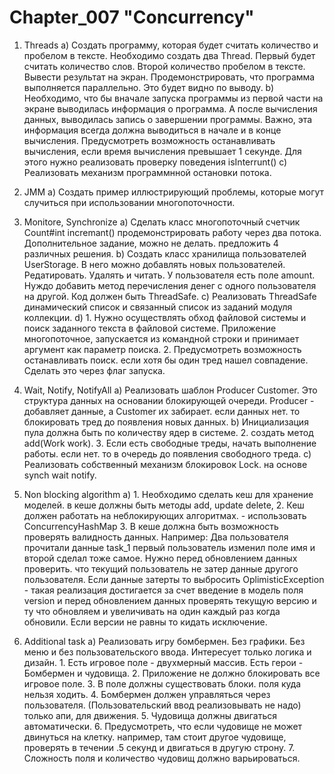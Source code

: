 # Chapter_007 "Concurrency"

1. Threads 
    a) Создать программу, которая будет считать количество и пробелом в тексте.
       Необходимо создать два Thread. Первый будет считать количество слов. Второй количество пробелом в тексте.
       Вывести результат на экран.
       Продемонстрировать, что программа выполняется параллельно. Это будет видно по выводу.
    b) Необходимо, что бы вначале запуска программы из первой части на экране выводилась информация о программа. А после вычисления данных, выводилась запись о завершении программы. Важно, эта информация всегда должна выводиться в начале и в конце вычисления.
       Предусмотреть возможность останавливать вычисления, если время вычисления превышает 1 секунде. Для этого нужно реализовать проверку поведения isInterrunt()
    c) Реализовать механизм программнной остановки потока. 
    
2. JMM
    a) Создать пример иллюстрирующий проблемы, которые могут случиться при использовании многопоточности. 
   
3. Monitore, Synchronize
    a) Сделать класс многопоточный счетчик Count#int incremant() продемонстрировать работу через два потока.
       Дополнительное задание, можно не делать. предложить 4 различных решения. 
    b) Создать класс хранилища пользователей UserStorage. В него можно добавлять новых пользователей. 
       Редатировать. Удалять и читать. У пользователя есть поле amount. 
       Нуждо добавить метод перечисления денег с одного пользователя на другой. Код должен быть ThreadSafe. 
    c) Реализовать ThreadSafe динамический список и связанный список из заданий модуля коллекции. 
    d) 1. Нужно осуществлять обход файловой системы и поиск заданного текста в файловой системе. 
          Приложение многопоточное, запускается из командной строки и принимает аргумент как параметр поиска.
       2. Предусмотреть возможность останавливать поиск. если хотя бы один тред нашел совпадение. 
       Cделать это через флаг запуска.
4. Wait, Notify, NotifyAll
    a)  Реализовать шаблон Producer Customer. Это структура данных на основании блокирующей очереди.
       Producer - добавляет данные, а Customer их забирает. если данных нет. то блокировать тред до появления новых данных.
    b)  Инициализация пула должна быть по количеству ядер в системе.
       2. создать метод add(Work work).
       3. Если есть свободные треды, начать выполнение работы. если нет. то в очередь до появления свободного треда. 
    c)  Реализовать собственный механизм блокировок Lock. на основе synch wait notify.
    
5. Non blocking algorithm 
    a) 1. Необходимо сделать кеш для хранение моделей. в кеше должны быть методы 
       add, update delete, 
       2. Кеш должен работать на неблокирующих алгоритмах. - использовать ConcurrencyHashMap
       3. В кеше должна быть возможность проверять валидность данных. Например: 
          Два пользователя прочитали данные task_1 первый пользователь изменил поле имя и второй сделал тоже самое. 
          Нужно перед обновлением данных проверить. что текущий пользователь не затер данные другого пользователя. 
          Если данные затерты то выбросить OplimisticException - такая реализация достигается за счет введение в 
          модель поля version и перед обновлением данных проверять текущую версию и ту что обновляем и увеличивать 
          на один каждый раз когда обновили. Если версии не равны то кидать исключение.
6. Additional task
    a) Реализовать игру бомбермен. Без графики. Без меню и без пользовательского ввода.
       Интересует только логика и дизайн.
       1. Есть игровое поле - двухмерный массив. Есть герои - Бомбермен и чудовища. 
       2. Приложение не должно блокировать все игровое поле.
       3. В поле должны существовать блоки. поля куда нельзя ходить.
       4. Бомбермен должен управляться через пользователя. (Пользовательский ввод реализовывать не надо) только апи, для движения.
       5. Чудовища должны двигаться автоматически. 
       6. Предусмотреть, что если чудовище не может двинуться на клетку. например, там стоит другое чудовище, проверять в течении .5 секунд и двигаться в другую строну.
       7. Сложность поля и количество чудовищ должно варьироваться. 
